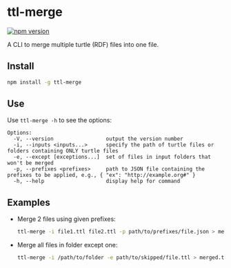 # ttl-merge
[![npm version](https://badge.fury.io/js/ttl-merge.svg)](https://badge.fury.io/js/ttl-merge)

A CLI to merge multiple turtle (RDF) files into one file.

## Install

```bash
npm install -g ttl-merge
```

## Use

Use `ttl-merge -h` to see the options:

```
Options:
  -V, --version                 output the version number
  -i, --inputs <inputs...>      specify the path of turtle files or folders containing ONLY turtle files
  -e, --except [exceptions...]  set of files in input folders that won't be merged
  -p, --prefixes <prefixes>     path to JSON file containing the prefixes to be applied, e.g., { "ex": "http://example.org#" }
  -h, --help                    display help for command
```

## Examples

- Merge 2 files using given prefixes:  

  ```bash
  ttl-merge -i file1.ttl file2.ttl -p path/to/prefixes/file.json > merged.ttl
  ```

- Merge all files in folder except one:

  ```bash
  ttl-merge -i /path/to/folder -e path/to/skipped/file.ttl > merged.ttl
  ```

  
